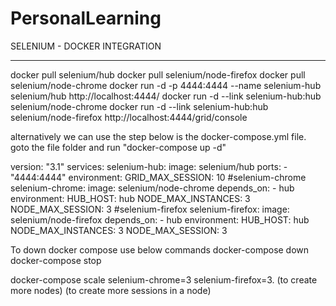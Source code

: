 # PersonalLearning


SELENIUM - DOCKER INTEGRATION
______________________________________

docker pull selenium/hub
docker pull selenium/node-firefox
docker pull selenium/node-chrome
docker run -d -p 4444:4444 --name selenium-hub selenium/hub
http://localhost:4444/
docker run -d --link selenium-hub:hub selenium/node-chrome
docker run -d --link selenium-hub:hub selenium/node-firefox
http://localhost:4444/grid/console

alternatively we can use the step below is the docker-compose.yml file.
goto the file folder and run "docker-compose up -d"

version: "3.1"
services:
    selenium-hub:
    image: selenium/hub
    ports:
        - "4444:4444"
    environment:
        GRID_MAX_SESSION: 10
    #selenium-chrome
    selenium-chrome:
    image: selenium/node-chrome
    depends_on:
        - hub
     environment:
        HUB_HOST: hub
        NODE_MAX_INSTANCES: 3
        NODE_MAX_SESSION: 3
     #selenium-firefox
     selenium-firefox:
     image: selenium/node-firefox
     depends_on:
        - hub
     environment:
        HUB_HOST: hub
        NODE_MAX_INSTANCES: 3
        NODE_MAX_SESSION: 3
        
To down docker compose use below commands
docker-compose down
docker-compose stop

docker-compose scale selenium-chrome=3 selenium-firefox=3. (to create more nodes)
(to create more sessions in a node)
